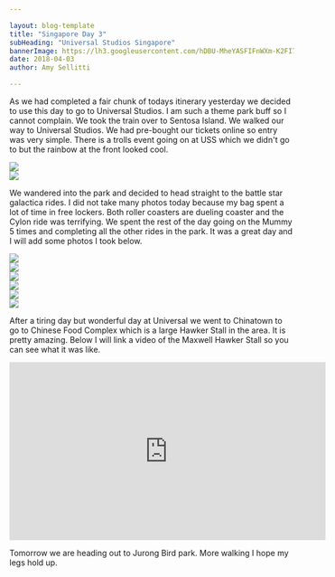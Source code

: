 ```yaml
---

layout: blog-template
title: "Singapore Day 3"
subHeading: "Universal Studios Singapore"
bannerImage: https://lh3.googleusercontent.com/hDBU-MheYASFIFnWXm-K2FI7wy0ua_4rw60hEf7cWiUxh9lw0phWGSuOXXf76bbM2QH63ir7bDUgNvYP9F54NHIwSNJ8x0GRj9ki1LQ3o4xOiBi6Xlz0N8QBe6f_SltxbaBo8l8zpA=w2400
date: 2018-04-03
author: Amy Sellitti

---
```


As we had completed a fair chunk of todays itinerary yesterday we decided to use this day to go to Universal Studios. I am such a theme park buff so I cannot complain.  We took the train over to Sentosa Island. We walked our way to Universal Studios. We had pre-bought our tickets online so entry was very simple. There is a trolls event going on at USS which we didn't go to but the rainbow at the front looked cool.

<div class="center-image"><img src="https://lh3.googleusercontent.com/hDBU-MheYASFIFnWXm-K2FI7wy0ua_4rw60hEf7cWiUxh9lw0phWGSuOXXf76bbM2QH63ir7bDUgNvYP9F54NHIwSNJ8x0GRj9ki1LQ3o4xOiBi6Xlz0N8QBe6f_SltxbaBo8l8zpA=w2400" /></div>
<div class="center-image"><img src="https://lh3.googleusercontent.com/BTPq6O061qcw7yn5PeosEn_rmEuQXqLX3WsLOasRITMTFXQmSXHHlSJBvn9V4Pa3Dux5Cyl4touza9lQ3kT6K8F7vs15M5IMyEW7NXc1_OKGL5j9PiGGmjXjkcP8abwsYAEGK8d4ow=w2400" /></div>

We wandered into the park and decided to head straight to the battle star galactica rides. I did not take many photos today because my bag spent a lot of time in free lockers. Both roller coasters are dueling coaster and the Cylon ride was terrifying. We spent the rest of the day going on the Mummy 5 times and completing all the other rides in the park. It was a great day and I will add some photos I took below.

<div class="center-image"><img src="https://lh3.googleusercontent.com/IsT4Lq_xqUDeUtqKSTHUcHgpkvCVEn5xwt-uVYgbvA0XUXrkzbYVsdGmuHpMtPS6p1O4enj2vkH3IjmmIfQCQdKqf8QpCNgIi1Nd7kk823JjcLXSxgOwmGn8gIEMcLYLNQn85DSr0g=w2400" /></div>
<div class="center-image"><img src="https://lh3.googleusercontent.com/E1XMzX5CKc_OsuBRhISfKyw4cP1P9fhRgJuYqj89bBrYLIjcMBuRPuy92URY4XI4x3Y3N3VBAEB7XZTxz1sljo-xGapvwPFuzE1IGSIx4fiti9WMdhjUrwHo-nauPWtuvb7rSR6utQ=w2400" /></div>
<div class="center-image"><img src="https://lh3.googleusercontent.com/IabjerButfgEuuonPIB9SuLvZRKjy2ov9R5R-xPzNzHpPAmrOhwTHpCuTBCn3UN4PPbbMHesWCMOhWkxnbTHYUtZ747le6QTd8BXUyL7n7eCz-MUBiQ6dzaNlu56epmhg44M_6EuoQ=w2400" /></div>
<div class="center-image"><img src="https://lh3.googleusercontent.com/vw0LyIdiQJamDxwcpv3k8UrxeMOX6Em-Ft6VE2y9xwkp9WGrRd3Ytw_wvvQTcSbJidpfSKujtRNuSr09-3QrX23M3SnTOcNdgLmNSWpcz_7Y5SDycssI3V1VFr8QdDEP4OvQ6CIRVA=w2400" /></div>
<div class="center-image"><img src="https://lh3.googleusercontent.com/u8yqeuxrN77MLKd-yDBEQOVSz9UaaMiroh02sUFZnTsFVPdBLjR04x1bdpalDOTzMzM4aJWDyairpj_V0xfDc3PIvkp7-_9EMoPzN_ouAo8bJlyPZGnX_TyY5eL6TbK3RyqyHGuzIQ=w2400" /></div>
<div class="center-image"><img src="https://lh3.googleusercontent.com/LwJ_kYDRKNK1rJm1tzhS9WKyF_b30Qzihgl17OsjrWSMkwfF4dhgTCvejJiKN7Z9LE5jrd2abomGvdRWbca_8jhF_hGQWTqr-n-rIEr5pPkxkQKtIKEBOeZhvcyy9GdEyIE7mCASPA=w2400" /></div>

After a tiring day but wonderful day at Universal we went to Chinatown to go to Chinese Food Complex which is a large Hawker Stall in the area. It is pretty amazing. Below I will link a video of the Maxwell Hawker Stall so you can see what it was like.

<iframe width="560" height="315" src="https://www.youtube.com/embed/hup39FkjjO4" frameborder="0" allow="autoplay; encrypted-media" allowfullscreen></iframe>

Tomorrow we are heading out to Jurong Bird park. More walking I hope my legs hold up. 
